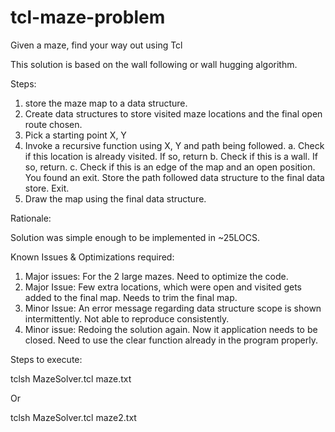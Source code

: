 # tcl-maze-problem

Given a maze, find your way out using Tcl

This solution is based on the wall following or wall hugging algorithm. 

Steps:

1.	store the maze map to a data structure.
2.	Create data structures to store visited maze locations and the final open route chosen.
3.	Pick a starting point X, Y
4.	Invoke a recursive function using X, Y and path being followed.
a.	Check if this location is already visited. If so, return
b.	Check if this is a wall. If so, return.
c.	Check if this is an edge of the map and an open position. You found an exit. Store the path followed data structure to the final data store. Exit.
5.	Draw the map using the final data structure.

Rationale:

Solution was simple enough to be implemented in ~25LOCS.

Known Issues & Optimizations required:

1.	Major issues: For the 2 large mazes. Need to optimize the code.
2.	Major Issue: Few extra locations, which were open and visited gets added to the final map. Needs to trim the final map. 
3.	Minor Issue: An error message regarding data structure scope is shown intermittently. Not able to reproduce consistently.
4.	Minor issue: Redoing the solution again. Now it application needs to be closed. Need to use the clear function already in the program properly.

Steps to execute:

tclsh MazeSolver.tcl maze.txt

Or

tclsh MazeSolver.tcl maze2.txt
